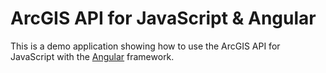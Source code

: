 # ArcGIS API for JavaScript & Angular

This is a demo application showing how to use the ArcGIS API for JavaScript with the [Angular](https://angular.io/) framework.